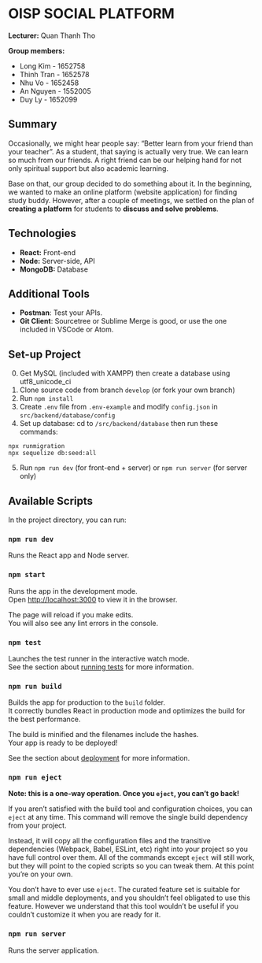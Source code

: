 # OISP SOCIAL PLATFORM
**Lecturer:** Quan Thanh Tho

**Group members:**
- Long Kim - 1652758
- Thinh Tran - 1652578
- Nhu Vo - 1652458
- An Nguyen - 1552005
- Duy Ly - 1652099

## Summary
Occasionally, we might hear people say: “Better learn from your friend than your teacher”. As a student, that saying is actually very true. We can learn so much from our friends. A right friend can be our helping hand for not only spiritual support but also academic learning.

Base on that, our group decided to do something about it. In the beginning, we wanted to make an online platform (website application) for finding study buddy. However, after a couple of meetings, we settled on the plan of **creating a platform** for students to **discuss and solve problems**.

## Technologies
- **React:** Front-end
- **Node:** Server-side, API
- **MongoDB:** Database

## Additional Tools
- **Postman**: Test your APIs.
- **Git Client**: Sourcetree or Sublime Merge is good, or use the one included in VSCode or Atom.

## Set-up Project

0. Get MySQL (included with XAMPP) then create a database using utf8_unicode_ci
1. Clone source code from branch `develop` (or fork your own branch)
2. Run `npm install`
3. Create `.env` file from `.env-example` and modify `config.json` in `src/backend/database/config`
4. Set up database: cd to `/src/backend/database` then run these commands:
```
npx runmigration
npx sequelize db:seed:all
```
5. Run `npm run dev` (for front-end + server) or `npm run server` (for server only)

## Available Scripts

In the project directory, you can run:

### `npm run dev`

Runs the React app and Node server.

### `npm start`

Runs the app in the development mode.<br>
Open [http://localhost:3000](http://localhost:3000) to view it in the browser.

The page will reload if you make edits.<br>
You will also see any lint errors in the console.

### `npm test`

Launches the test runner in the interactive watch mode.<br>
See the section about [running tests](https://facebook.github.io/create-react-app/docs/running-tests) for more information.

### `npm run build`

Builds the app for production to the `build` folder.<br>
It correctly bundles React in production mode and optimizes the build for the best performance.

The build is minified and the filenames include the hashes.<br>
Your app is ready to be deployed!

See the section about [deployment](https://facebook.github.io/create-react-app/docs/deployment) for more information.

### `npm run eject`

**Note: this is a one-way operation. Once you `eject`, you can’t go back!**

If you aren’t satisfied with the build tool and configuration choices, you can `eject` at any time. This command will remove the single build dependency from your project.

Instead, it will copy all the configuration files and the transitive dependencies (Webpack, Babel, ESLint, etc) right into your project so you have full control over them. All of the commands except `eject` will still work, but they will point to the copied scripts so you can tweak them. At this point you’re on your own.

You don’t have to ever use `eject`. The curated feature set is suitable for small and middle deployments, and you shouldn’t feel obligated to use this feature. However we understand that this tool wouldn’t be useful if you couldn’t customize it when you are ready for it.

### `npm run server`

Runs the server application.
